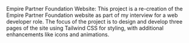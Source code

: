 Empire Partner Foundation Website:
This project is a re-creation of the Empire Partner Foundation website as part of my interview for a web developer role. The focus of the project is to design and develop three pages of the site using Tailwind CSS for styling, with additional enhancements like icons and animations.
